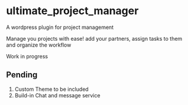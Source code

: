 # ultimate_project_manager
A wordpress plugin for project management

Manage you projects with ease! add your partners, assign tasks to them and organize the workflow


Work in progress

## Pending

1. Custom Theme to be included
2. Build-in Chat and message service
